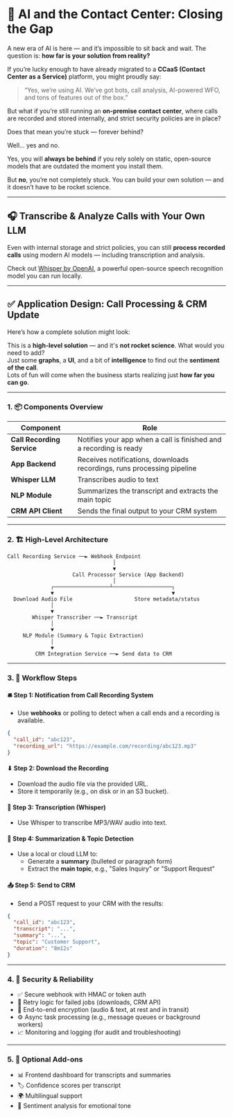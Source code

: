 
# 🤖 AI and the Contact Center: Closing the Gap

A new era of AI is here — and it’s impossible to sit back and wait. The question is: **how far is your solution from reality?**

If you’re lucky enough to have already migrated to a **CCaaS (Contact Center as a Service)** platform, you might proudly say:

> “Yes, we’re using AI. We’ve got bots, call analysis, AI-powered WFO, and tons of features out of the box.”

But what if you’re still running an **on-premise contact center**, where calls are recorded and stored internally, and strict security policies are in place?

Does that mean you’re stuck — forever behind?

Well… yes and no.

Yes, you will **always be behind** if you rely solely on static, open-source models that are outdated the moment you install them.

But **no**, you’re not completely stuck. You can build your own solution — and it doesn’t have to be rocket science.

---

## 🎧 Transcribe & Analyze Calls with Your Own LLM

Even with internal storage and strict policies, you can still **process recorded calls** using modern AI models — including transcription and analysis.

Check out [Whisper by OpenAI](https://github.com/openai/whisper), a powerful open-source speech recognition model you can run locally.

---

## ✅ Application Design: Call Processing & CRM Update

Here’s how a complete solution might look:

This is a **high-level solution** — and it's **not rocket science**. What would you need to add?  
Just some **graphs**, a **UI**, and a bit of **intelligence** to find out the **sentiment of the call**.  
Lots of fun will come when the business starts realizing just **how far you can go**.

---

### 1. 📦 Components Overview

| Component              | Role                                                                 |
|------------------------|----------------------------------------------------------------------|
| **Call Recording Service** | Notifies your app when a call is finished and a recording is ready |
| **App Backend**            | Receives notifications, downloads recordings, runs processing pipeline |
| **Whisper LLM**            | Transcribes audio to text                                          |
| **NLP Module**             | Summarizes the transcript and extracts the main topic              |
| **CRM API Client**         | Sends the final output to your CRM system                          |

---

### 2. 🏗 High-Level Architecture

```
Call Recording Service ──► Webhook Endpoint
                                  │
                                  ▼
                     Call Processor Service (App Backend)
                                  │
              ┌──────────────────┴───────────────────┐
              ▼                                      ▼
  Download Audio File                    Store metadata/status
              │
              ▼
        Whisper Transcriber ──► Transcript
              │
              ▼
     NLP Module (Summary & Topic Extraction)
              │
              ▼
         CRM Integration Service ──► Send data to CRM
```

---

### 3. 🔁 Workflow Steps

#### 🛎 Step 1: Notification from Call Recording System
- Use **webhooks** or polling to detect when a call ends and a recording is available.

```json
{
  "call_id": "abc123",
  "recording_url": "https://example.com/recording/abc123.mp3"
}
```

#### ⬇ Step 2: Download the Recording
- Download the audio file via the provided URL.
- Store it temporarily (e.g., on disk or in an S3 bucket).

#### 🧠 Step 3: Transcription (Whisper)
- Use Whisper to transcribe MP3/WAV audio into text.

#### 📝 Step 4: Summarization & Topic Detection
- Use a local or cloud LLM to:
  - Generate a **summary** (bulleted or paragraph form)
  - Extract the **main topic**, e.g., "Sales Inquiry" or "Support Request"

#### 📤 Step 5: Send to CRM
- Send a POST request to your CRM with the results:

```json
{
  "call_id": "abc123",
  "transcript": "...",
  "summary": "...",
  "topic": "Customer Support",
  "duration": "8m12s"
}
```

---

### 4. 🔐 Security & Reliability

- ✅ Secure webhook with HMAC or token auth  
- 🔁 Retry logic for failed jobs (downloads, CRM API)  
- 🔐 End-to-end encryption (audio & text, at rest and in transit)  
- ⚙️ Async task processing (e.g., message queues or background workers)  
- 📈 Monitoring and logging (for audit and troubleshooting)  

---

### 5. 🧩 Optional Add-ons

- 📊 Frontend dashboard for transcripts and summaries  
- 🏷 Confidence scores per transcript  
- 🌍 Multilingual support  
- 🙂 Sentiment analysis for emotional tone  
